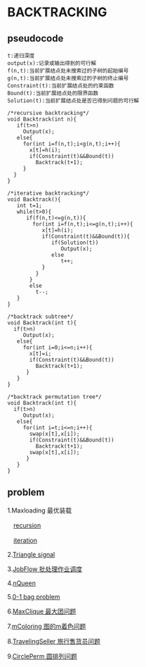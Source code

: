# BACKTRACKING
## pseudocode
```
t:递归深度
output(x):记录或输出得到的可行解
f(n,t):当前扩展结点处未搜索过的子树的起始编号
g(n,t):当前扩展结点处未搜索过的子树的终止编号
Constraint(t):当前扩展结点处的约束函数
Bound(t):当前扩展结点处的限界函数
Solution(t):当前扩展结点处是否已得到问题的可行解
```
```
/*recursive backtracking*/
void Backtrack(int n){
   if(t>n)
     Output(x);
   else{
     for(int i=f(n,t);i<g(n,t);i++){
       x[t]=h(i);
       if(Constraint(t)&&Bound(t))
         Backtrack(t+1);
     }
  }
}
```
```
/*iterative backtracking*/
void Backtrack(){
   int t=1;
   while(t>0){
      if(f(n,t)<=g(n,t)){
        for(int i=f(n,t);i<=g(n,t);i++){
           x[t]=h(i);
           if(Constraint(t)&&Bound(t)){
              if(Solution(t))
                 Output(x);
              else
                 t++;
           }       
         }
       }
       else
         t--;
   }
}
```
```
/*backtrack subtree*/
void Backtrack(int t){
  if(t>n)
     Output(x);
   else{
     for(int i=0;i<=n;i++){
       x[t]=i;
       if(Constraint(t)&&Bound(t))
         Backtrack(t+1);
      }
   }
}
```
```
/*backtrack permutation tree*/
void Backtrack(int t){
  if(t>n)
     Output(x);
   else{
     for(int i=t;i<=n;i++){
       swap(x[t],x[i]);
       if(Constraint(t)&&Bound(t))
         Backtrack(t+1);
       swap(x[t],x[i]);
      }
   }
}
```
## problem
1.Maxloading 最优装载

　[recursion](https://github.com/Iris-Song/algorithm/blob/main/Backtracking/Maxloading-recur.cpp)　
 
　[iteration](https://github.com/Iris-Song/algorithm/blob/main/Backtracking/Maxloading-iteration.cpp)

2.[Triangle signal](https://github.com/Iris-Song/algorithm/blob/main/Backtracking/Triangle%20signal.cpp)

3.[JobFlow 批处理作业调度](https://github.com/Iris-Song/algorithm/blob/main/Backtracking/JobFlow.cpp)

4.[nQueen](https://github.com/Iris-Song/algorithm/blob/main/Backtracking/nQueen.cpp)

5.[0-1 bag problem](https://github.com/Iris-Song/algorithm/blob/main/Backtracking/bag0-1.cpp)

6.[MaxClique 最大团问题](https://github.com/Iris-Song/algorithm/blob/main/Backtracking/MaxClique.cpp)

7.[mColoring 图的m着色问题](https://github.com/Iris-Song/algorithm/blob/main/Backtracking/mColoring.cpp)


8.[TravelingSeller 旅行售货员问题](https://github.com/Iris-Song/algorithm/blob/main/Backtracking/Traveling.cpp)

9.[CirclePerm 圆排列问题](https://github.com/Iris-Song/algorithm/blob/main/Backtracking/CirclePerm.cpp)
